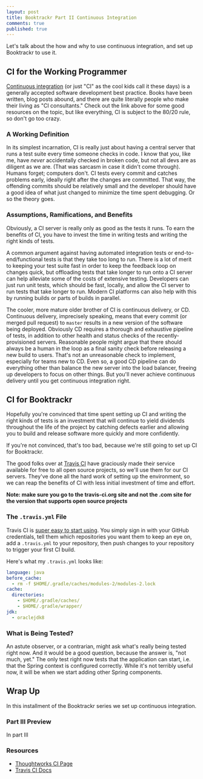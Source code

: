 ```yaml
---
layout: post
title: Booktrackr Part II Continuous Integration
comments: true
published: true
---
```


Let's talk about the how and why to use continuous integration, and set up Booktrackr to use it.

## CI for the Working Programmer

[Continuous integration](https://www.thoughtworks.com/continuous-integration) (or just "CI" as the cool kids call it these days) is a generally accepted software development best practice. Books have been written, blog posts abound, and there are quite literally people who make their living as "CI consultants." Check out the link above for some good resources on the topic, but like everything, CI is subject to the 80/20 rule, so don't go too crazy.

### A Working Definition

In its simplest incarnation, CI is really just about having a central server that runs a test suite every time someone checks in code. I know that you, like me, have _never_ accidentally checked in broken code, but not all devs are as diligent as we are. (That was sarcasm in case it didn't come through). Humans forget; computers don't. CI tests every commit and catches problems early, ideally right after the changes are committed. That way, the offending commits should be relatively small and the developer should have a good idea of what just changed to minimize the time spent debugging. Or so the theory goes.

### Assumptions, Ramifications, and Benefits

Obviously, a CI server is really only as good as the tests it runs. To earn the benefits of CI, you have to invest the time in writing tests and writing the right kinds of tests.

A common argument against having automated integration tests or end-to-end/functional tests is that they take too long to run. There is a lot of merit to keeping your test suite fast in order to keep the feedback loop on changes quick, but offloading tests that take longer to run onto a CI server can help alleviate some of the costs of extensive testing. Developers can just run unit tests, which should be fast, locally, and allow the CI server to run tests that take longer to run. Modern CI platforms can also help with this by running builds or parts of builds in parallel.

The cooler, more mature older brother of CI is continuous delivery, or CD. Continuous delivery, imprecisely speaking, means that every commit (or merged pull request) to `master` results in a new version of the software being deployed. Obviously CD requires a thorough and exhaustive pipeline of tests, in addition to other health and status checks of the recently-provisioned servers. Reasonable people might argue that there should always be a human in the loop as a final sanity check before releasing a new build to users. That's not an unreasonable check to implement, especially for teams new to CD. Even so, a good CD pipeline can do everything other than balance the new server into the load balancer, freeing up developers to focus on other things. But you'll never achieve continuous delivery until you get continuous integration right.

## CI for Booktrackr

Hopefully you're convinced that time spent setting up CI and writing the right kinds of tests is an investment that will continue to yield dividends throughout the life of the project by catching defects earlier and allowing you to build and release software more quickly and more confidently.

If you're not convinced, that's too bad, because we're still going to set up CI for Booktrackr.

The good folks over at [Travis CI](https://travis-ci.org) have graciously made their service available for free to all open source projects, so we'll use them for our CI servers. They've done all the hard work of setting up the environment, so we can reap the benefits of CI with less initial investment of time and effort.

**Note: make sure you go to the travis-ci.org site and not the .com site for the version that supports open source projects**

### The `.travis.yml` File

Travis CI is [super easy to start using](https://docs.travis-ci.com/user/getting-started/). You simply sign in with your GitHub credentials, tell them which repositories you want them to keep an eye on, add a `.travis.yml` to your repository, then push changes to your repository to trigger your first CI build.

Here's what my `.travis.yml` looks like:

```yaml
language: java
before_cache:
  - rm -f $HOME/.gradle/caches/modules-2/modules-2.lock
cache:
  directories:
    - $HOME/.gradle/caches/
    - $HOME/.gradle/wrapper/
jdk:
  - oraclejdk8
```

### What is Being Tested?

An astute observer, or a contrarian, might ask what's really being tested right now. And it would be a good question, because the answer is, "not much, yet." The only test right now tests that the application can start, i.e. that the Spring context is configured correctly. While it's not terribly useful now, it will be when we start adding other Spring components.


## Wrap Up

In this installment of the Booktrackr series we set up continuous integration.

### Part III Preview

In part III 

### Resources

* [Thoughtworks CI Page](https://www.thoughtworks.com/continuous-integration)
* [Travis CI Docs](https://docs.travis-ci.com)
